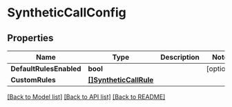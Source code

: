 # SyntheticCallConfig

## Properties

Name | Type | Description | Notes
------------ | ------------- | ------------- | -------------
**DefaultRulesEnabled** | **bool** |  | [optional] 
**CustomRules** | [**[]SyntheticCallRule**](SyntheticCallRule.md) |  | 

[[Back to Model list]](../README.md#documentation-for-models) [[Back to API list]](../README.md#documentation-for-api-endpoints) [[Back to README]](../README.md)


